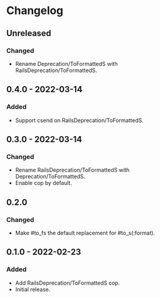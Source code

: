 # Changelog

## Unreleased

### Changed

- Rename Deprecation/ToFormattedS with RailsDeprecation/ToFormattedS.

## 0.4.0 - 2022-03-14

### Added

- Support csend on RailsDeprecation/ToFormattedS.

## 0.3.0 - 2022-03-14

### Changed

- Rename RailsDeprecation/ToFormattedS with Deprecation/ToFormattedS.
- Enable cop by default.

## 0.2.0

### Changed

- Make #to_fs the default replacement for #to_s(:format).

## 0.1.0 - 2022-02-23

### Added

- Add RailsDeprecation/ToFormattedS cop.
- Initial release.
